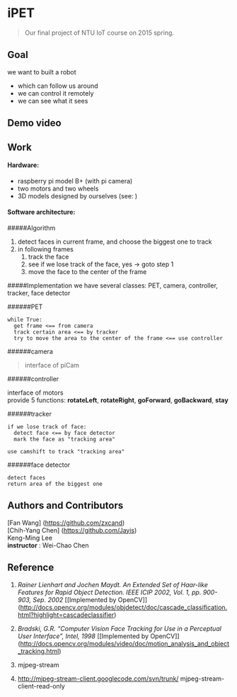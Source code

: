 # iPET 
> Our final project of NTU IoT course on 2015 spring.

## Goal
we want to built a robot
- which can follow us around
- we can control it remotely
- we can see what it sees

## Demo video


## Work
#### Hardware:
- raspberry pi model B+ (with pi camera)
- two motors and two wheels
- 3D models designed by ourselves (see:  )

#### Software architecture:
#####Algorithm
1. detect faces in current frame, and choose the biggest one to track
2. in following frames
   1. track the face
   2. see if we lose track of the face, yes -> goto step 1
   3. move the face to the center of the frame

#####Implementation
we have several classes: PET, camera, controller, tracker, face detector

######PET
```
while True:
  get frame <== from camera
  track certain area <== by tracker
  try to move the area to the center of the frame <== use controller
```
######camera
> interface of piCam

######controller
> 
interface of motors  
provide 5 functions: **rotateLeft**, **rotateRight**, **goForward**, **goBackward**, **stay**

######tracker
```
if we lose track of face:
  detect face <== by face detector
  mark the face as "tracking area"

use camshift to track "tracking area"
```
######face detector
```
detect faces
return area of the biggest one
```

## Authors and Contributors
[Fan Wang] (https://github.com/zxcand)  
[Chih-Yang Chen] (https://github.com/Jayis)  
Keng-Ming Lee  
**instructor** : Wei-Chao Chen

## Reference
1. *Rainer Lienhart and Jochen Maydt. An Extended Set of Haar-like Features for Rapid Object Detection. IEEE ICIP 2002, Vol. 1, pp. 900-903, Sep. 2002*
[[Implemented by OpenCV]] (http://docs.opencv.org/modules/objdetect/doc/cascade_classification.html?highlight=cascadeclassifier)
2. *Bradski, G.R. “Computer Vision Face Tracking for Use in a Perceptual User Interface”, Intel, 1998*
[[Implemented by OpenCV]] (http://docs.opencv.org/modules/video/doc/motion_analysis_and_object_tracking.html)

1. mjpeg-stream
2. http://mjpeg-stream-client.googlecode.com/svn/trunk/ mjpeg-stream-client-read-only
